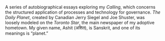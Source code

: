 A series of autobiographical essays exploring my _Calling_, which concerns the structured application of processes and technology for governance. _The Daily Planet_, created by Canadian Jerry Siegel and Joe Shuster, was loosely modeled on the _Toronto Star_, the main newspaper of my adoptive hometown. My given name, Ashit (अशित), is Sanskrit, and one of its meanings is “planet.” 